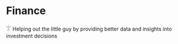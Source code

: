 # Finance

&#77856;
Helping out the little guy by providing better data and insights into investment decisions